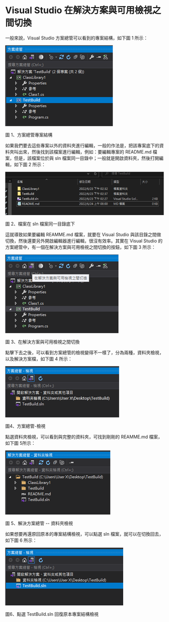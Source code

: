# Visual Studio 在解決方案與可用檢視之間切換

一般來說，Visual Studio 方案總管可以看到的專案結構，如下圖 1 所示：

![](./images/image1.png)

圖 1、方案總管專案結構

如果我們要去這些專案以外的資料夾進行編輯，一般的作法是，把該專案底下的資料夾叫出來，然後找到該檔案進行編輯，例如：要編輯專案的 README.md 檔案，但是，該檔案位於與 sln 檔案同一目錄中；一般就是開啟資料夾，然後打開編輯，如下圖 2 所示：

![](./images/image3.png)

圖 2、檔案在 sln 檔案同一目錄底下

這就導致如果要編輯 REAMME.md 檔案，就要在 Visual Studio 與該目錄之間做切換，然後還要另外開啟編輯器進行編輯，很沒有效率。其實在 Visual Studio 的方案總管中，有一個在解決方案與可用檢視之間切換的按鈕，如下圖 3 所示：

![](./images/image5.png)

圖 3、在解決方案與可用檢視之間切換

點擊下去之後，可以看到方案總管的檢視變得不一樣了，分為兩種，資料夾檢視，以及解決方案檔，如下圖 4 所示：

![](./images/image7.png)

圖4、方案總管-檢視

點選資料夾檢視，可以看到與完整的資料夾，可找到剛剛的 REAMME.md 檔案，如下圖 5所示：

![](./images/image9.png)

圖 5、解決方案總管 -- 資料夾檢視

如果想要再還原回原本的專案結構檢視，可以點選 sln 檔案，就可以在切換回去，如下圖 6 所示：

![](./images/image11.png)

圖6、點選 TestBuild.sln 回復原本專案結構檢視
